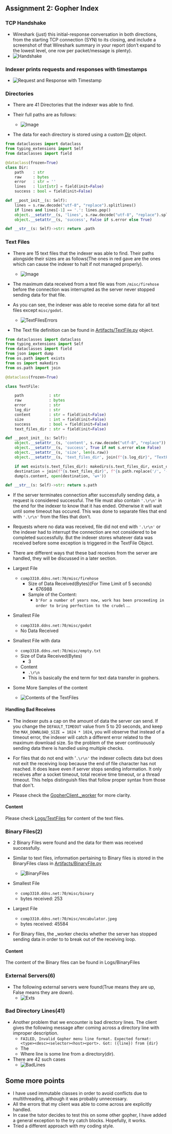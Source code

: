 ## Assignment 2: Gopher Index

### TCP Handshake

*  Wireshark (just) this initial-response conversation in both directions, from the starting TCP connection (SYN) to its closing, and include a screenshot of that Wireshark summary in your report (don’t expand to the lowest level, one row per packet/message is plenty).
* ![Handshake](Images/TCPHandshake.png)
### Indexer prints requests and responses with timestamps
* ![Request and Response with Timestamp](Images/RequestAndResponseAndTimestamp.png)

### Directories

  * There are 41 Directories that the indexer was able to find.
  * Their full paths are as follows:
	* ![Image](Images/Directories.png)
	
 *  The data for each directory is stored using a custom [Dir](Artifacts/Dir.py) object.
	 
```python
from dataclasses import dataclass
from typing_extensions import Self
from dataclasses import field

@dataclass(frozen=True)
class Dir:
	path    : str
	raw     : bytes
	error   : str = ''
	lines   : list[str] = field(init=False)
	success : bool = field(init=False)

def __post_init__(s: Self):
	lines = s.raw.decode("utf-8", "replace").splitlines()
	if lines and lines[-1] == '.': lines.pop()
	object.__setattr__(s, 'lines', s.raw.decode("utf-8", "replace").splitlines())
	object.__setattr__(s, 'success', False if s.error else True)

def __str__(s: Self)->str: return .path
```


### Text Files

* There are 15 text files that the indexer was able to find. Their paths alongside their sizes are as follows(The ones in red gave are the ones which can cause the indexer to halt if not managed properly).
	* ![Image](Images/TextFiles.png)
* The maximum data received from a text file was from `/misc/firehose` before the connection was interrupted as the server never stopped sending data for that file.
* As you can see, the indexer was able to receive some data for all text files except `misc/godot`. 
	* ![TextFilesErrors](Images/TextFilesErrors.png)

* The Text file definition can be found in [Artifacts/TextFile.py](Artifacts/TextFile.py) object. 

```python
from dataclasses import dataclass
from typing_extensions import Self
from dataclasses import field
from json import dump
from os.path import exists
from os import makedirs
from os.path import join

@dataclass(frozen=True)

class TextFile:

	path           : str
	raw            : bytes
	error          : str
	log_dir        : str
	content        : str = field(init=False)
	size           : int = field(init=False)
	success        : bool = field(init=False)
	text_files_dir : str = field(init=False)

def __post_init__(s: Self):
	object.__setattr__(s, 'content', s.raw.decode("utf-8", "replace"))
	object.__setattr__(s, 'success', True if not s.error else False)
	object.__setattr__(s, 'size', len(s.raw))
	object.__setattr__(s, 'text_files_dir', join(f"{s.log_dir}", "TextFiles"))

	if not exists(s.text_files_dir): makedirs(s.text_files_dir, exist_ok=True)
	destination = join(f"{s.text_files_dir}", f"{s.path.replace('/', '-')}.json")
	dump(s.content, open(destination, 'w+'))

def __str__(s: Self)->str: return s.path
```

* If the server terminates connection after successfully sending data, a request is considered successful. The file must also contain ``'.\r\n'`` in the end for the indexer to know that it has ended. Otherwise it will wait until some timeout has occured. This was done to separate files that end with ``'.\r\n'`` from the files that don't.
* Requests where no data was received, file did not end with ``'.\r\n'`` or the indexer had to interrupt the connection are not considered to be completed successfully. But the indexer stores whatever data was received before some exception is triggered in the TextFile Object.
* There are different ways that these bad receives from the server are handled, they will be discussed in a later section.
* Largest File
	* ``comp3310.ddns.net:70/misc/firehose``  
		* Size of Data Received(Bytes)(For Time Limit of 5 seconds)
			* 676988
		* Sample of the Content:
			*  ``b'For a number of years now, work has been proceeding in order to bring perfection to the crudel`` ...
* Smallest File
	* ``comp3310.ddns.net:70/misc/godot`` 
	* No Data Received
* Smallest File with data
	* ``comp3310.ddns.net:70/misc/empty.txt`` 
	* Size of Data Received(Bytes)
		* 3
	*  Content
		* ``.\r\n``
		* This is basically the end term for text data transfer in gophers.

* Some More Samples of the content
	* ![Contents of the TextFiles](Images/TextFilesContent.png)

#### Handling Bad Receives

* The indexer puts a cap on the amount of data the server can send. If you change the ``DEFAULT_TIMEOUT`` value from 5 to 20 seconds, and keep the ``MAX_DOWNLOAD_SIZE = 1024 * 1024``, you will observe that instead of a timeout error, the indexer will catch a different error related to the maximum download size. So the problem of the sever continuously sending data there is handled using multiple checks.

* For files that do not end with '``.\r\n'`` the indexer collects data but does not exit the receiving loop because the end of file character has not reached. It does leave even if server stops sending information. It only receives after a socket timeout, total receive time timeout, or a thread timeout. This helps distinguish files that follow proper syntax from those that don't.
* Please check the [GopherClient._worker](GopherClient.py) for more clarity.

#### Content
Please check [Logs/TextFiles](Logs/TextFiles) for content of the text files.

### Binary Files(2)
* 2 Binary Files were found and the data for them was received successfully.
* Similar to text files, information pertaining to Binary files is stored in the BinaryFiles class in [Artifacts/BinaryFile.py](Artifacts/BinaryFile.py) 

	*  ![BinaryFiles](Images/BinaryFiles.png)
* Smallest File
	* ``comp3310.ddns.net:70/misc/binary``
	* bytes received: 253
* Largest File
	* ``comp3310.ddns.net:70/misc/encabulator.jpeg``
	* bytes received: 45584

* For Binary files, the \_worker checks whether the server has stopped sending data in order to to break out of the receiving loop.
#### Content
The content of the Binary files can be found in Logs/BinaryFiles
### External Servers(6)

* The following external servers were found(True means they are up, False means they are down).
	* ![Exts](Images/Exts.png)

### Bad Directory Lines(41)

* Another problem that we encounter is bad directory lines. The client gives the following message after coming across a directory line with improper description.
	 * ```FAILED, Invalid Gopher menu line format. Expected format: <type><desc><selector><host><port>. Got: ({line}) from {dir}```
	 * The 
	 * Where line is some line from a directory(dir).
* There are 42 such cases
	* ![BadLines](Images/BadLines.png)




## Some more points

* I have used immutable classes in order to avoid conflicts due to multithreading, although it was probably unnecessary.
* All the errors that my client was able to come across are explicitly handled.
* In case the tutor decides to test this on some other gopher, I have added a general exception to the try catch blocks. Hopefully, it works.
* Tried a different approach with my coding style.

